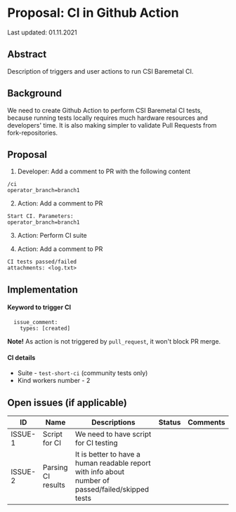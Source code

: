 # Proposal: CI in Github Action

Last updated: 01.11.2021

## Abstract

Description of triggers and user actions to run CSI Baremetal CI.

## Background

We need to create Github Action to perform CSI Baremetal CI tests, 
because running tests locally requires much hardware resources and developers' time.
It is also making simpler to validate Pull Requests from fork-repositories.

## Proposal

1. Developer: Add a comment to PR with the following content
```
/ci
operator_branch=branch1
```

2. Action: Add a comment to PR
```
Start CI. Parameters:
operator_branch=branch1
```

3. Action: Perform CI suite

4. Action: Add a comment to PR
```
CI tests passed/failed
attachments: <log.txt>
```

## Implementation

#### Keyword to trigger CI
```
  issue_comment:
    types: [created]
```

**Note!** As action is not triggered by `pull_request`, it won't block PR merge.

#### CI details
- Suite - `test-short-ci` (community tests only)
- Kind workers number - 2

## Open issues (if applicable)

ID | Name | Descriptions | Status | Comments
---| -----| -------------| ------ | --------
ISSUE-1 | Script for CI  | We need to have script for CI testing  |   |
ISSUE-2 | Parsing CI results  | It is better to have a human readable report with info about number of passed/failed/skipped tests  |   |   
